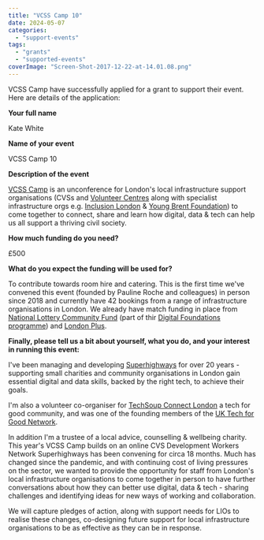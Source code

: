 ```yaml
---
title: "VCSS Camp 10"
date: 2024-05-07
categories: 
  - "support-events"
tags: 
  - "grants"
  - "supported-events"
coverImage: "Screen-Shot-2017-12-22-at-14.01.08.png"
---
```


VCSS Camp have successfully applied for a grant to support their event. Here are details of the application:

**Your full name**

Kate White

**Name of your event**

VCSS Camp 10

**Description of the event**

[VCSS Camp](https://twitter.com/VCSSCamp) is an unconference for London's local infrastructure support organisations (CVSs and [Volunteer Centres](https://londonplus.org/councils-for-voluntary-services-volunteer-centres) along with specialist infrastructure orgs e.g. [Inclusion London](https://www.inclusionlondon.org.uk/) & [Young Brent Foundation](https://youngbrentfoundation.org.uk/)) to come together to connect, share and learn how digital, data & tech can help us all support a thriving civil society.

**How much funding do you need?**

£500

**What do you expect the funding will be used for?**

To contribute towards room hire and catering. This is the first time we've convened this event (founded by Pauline Roche and colleagues) in person since 2018 and currently have 42 bookings from a range of infrastructure organisations in London. We already have match funding in place from [National Lottery Community Fund](https://www.tnlcommunityfund.org.uk/) (part of thir [Digital Foundations programme](https://superhighways.org.uk/who-we-are/partners-and-programmes/digital-foundations/)) and [London Plus](https://londonplus.org/).

**Finally, please tell us a bit about yourself, what you do, and your interest in running this event:**

I've been managing and developing [Superhighways](https://superhighways.org.uk) for over 20 years - supporting small charities and community organisations in London gain essential digital and data skills, backed by the right tech, to achieve their goals.

I'm also a volunteer co-organiser for [TechSoup Connect London](https://events.techsoup.org/techsoup-connect-london-chapter/) a tech for good community, and was one of the founding members of the [UK Tech for Good Network](https://www.techforgoodorganisers.uk/).

In addition I'm a trustee of a local advice, counselling & wellbeing charity. This year's VCSS Camp builds on an online CVS Development Workers Network Superhighways has been convening for circa 18 months. Much has changed since the pandemic, and with continuing cost of living pressures on the sector, we wanted to provide the opportunity for staff from London's local infrastructure organisations to come together in person to have further conversations about how they can better use digital, data & tech - sharing challenges and identifying ideas for new ways of working and collaboration.

We will capture pledges of action, along with support needs for LIOs to realise these changes, co-designing future support for local infrastructure organisations to be as effective as they can be in response.
